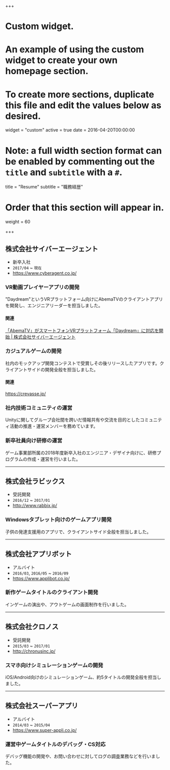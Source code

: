 +++
# Custom widget.
# An example of using the custom widget to create your own homepage section.
# To create more sections, duplicate this file and edit the values below as desired.
widget = "custom"
active = true
date = 2016-04-20T00:00:00

# Note: a full width section format can be enabled by commenting out the `title` and `subtitle` with a `#`.
title = "Resume"
subtitle = "職務経歴"

# Order that this section will appear in.
weight = 60

+++

## 株式会社サイバーエージェント

- 新卒入社
- `2017/04` ~ `現在`
- https://www.cyberagent.co.jp/

### VR動画プレイヤーアプリの開発

"Daydream"というVRプラットフォーム向けにAbemaTVのクライアントアプリを開発し、エンジニアリーダーを担当しました。

#### 関連

[「AbemaTV」がスマートフォンVRプラットフォーム「Daydream」に対応を開始 | 株式会社サイバーエージェント](https://www.cyberagent.co.jp/news/detail/id=21360)


### カジュアルゲームの開発

社内のモックアップ開発コンテストで受賞しその後リリースしたアプリです。クライアントサイドの開発全般を担当しました。

#### 関連

https://crevasse.jp/

### 社内技術コミュニティの運営

Unityに関してグループ会社間を跨いだ情報共有や交流を目的としたコミュニティ活動の推進・運営メンバーを務めています。

### 新卒社員向け研修の運営

ゲーム事業部所属の2018年度新卒入社のエンジニア・デザイナ向けに、研修プログラムの作成・運営を行いました。

---

## 株式会社ラビックス

- 受託開発
- `2016/12` ~ `2017/01`
- http://www.rabbix.jp/

### Windowsタブレット向けのゲームアプリ開発

子供の発達支援用のアプリで、クライアントサイド全般を担当しました。

---

## 株式会社アプリボット

- アルバイト
- `2016/03`, `2016/05` ~ `2016/09`
- https://www.applibot.co.jp/

### 新作ゲームタイトルのクライアント開発

インゲームの演出や、アウトゲームの画面制作を行いました。

---

## 株式会社クロノス

- 受託開発
- `2015/03` ~ `2017/01`
- http://chronusinc.jp/

### スマホ向けシミュレーションゲームの開発

iOS/Android向けのシミュレーションゲーム、約5タイトルの開発全般を担当しました。

---

## 株式会社スーパーアプリ

- アルバイト
- `2014/03` ~ `2015/04`
- https://www.super-appli.co.jp/

### 運営中ゲームタイトルのデバッグ・CS対応

デバッグ機能の開発や、お問い合わせに対してログの調査業務などを行いました。
